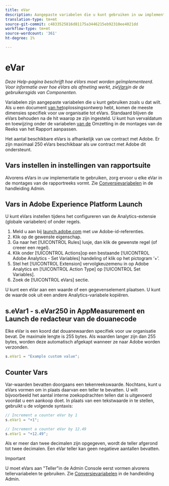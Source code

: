```yaml
---
title: eVar
description: Aangepaste variabelen die u kunt gebruiken in uw implementatie.
translation-type: tm+mt
source-git-commit: c4833525816d81175a3446215eb92310ee4021dd
workflow-type: tm+mt
source-wordcount: '361'
ht-degree: 1%

---
```



# eVar

*Deze Help-pagina beschrijft hoe eVars moet worden geïmplementeerd. Voor informatie over hoe eVars als afmeting werkt, zie[Vars](/help/components/dimensions/evar.md)in de de gebruikersgids van Componenten.*

Variabelen zijn aangepaste variabelen die u kunt gebruiken zoals u dat wilt. Als u een document [van het](/help/implement/prepare/solution-design.md)oplossingsontwerp hebt, komen de meeste dimensies specifiek voor uw organisatie tot eVars. Standaard blijven de eVars behouden na de hit waarop ze zijn ingesteld. U kunt hun vervaldatum en toewijzing onder de variabelen [van de](/help/admin/admin/conversion-var-admin/conversion-var-admin.md) Omzetting in de montages van de Reeks van het Rapport aanpassen.

Het aantal beschikbare eVars is afhankelijk van uw contract met Adobe. Er zijn maximaal 250 eVars beschikbaar als uw contract met Adobe dit ondersteunt.

## Vars instellen in instellingen van rapportsuite

Alvorens eVars in uw implementatie te gebruiken, zorg ervoor u elke eVar in de montages van de rapportreeks vormt. Zie [Conversievariabelen](/help/admin/admin/conversion-var-admin/conversion-var-admin.md) in de handleiding Admin.

## Vars in Adobe Experience Platform Launch

U kunt eVars instellen tijdens het configureren van de Analytics-extensie (globale variabelen) of onder regels.

1. Meld u aan bij [launch.adobe.com](https://launch.adobe.com) met uw Adobe-id-referenties.
2. Klik op de gewenste eigenschap.
3. Ga naar het [!UICONTROL Rules] lusje, dan klik de gewenste regel (of creeer een regel).
4. Klik onder [!UICONTROL Actions]op een bestaande [!UICONTROL Adobe Analytics - Set Variables] handeling of klik op het pictogram ‘+’.
5. Stel het [!UICONTROL Extension] vervolgkeuzemenu in op Adobe Analytics en [!UICONTROL Action Type] op [!UICONTROL Set Variables].
6. Zoek de [!UICONTROL eVars] sectie.

U kunt een eVar aan een waarde of een gegevenselement plaatsen. U kunt de waarde ook uit een andere Analytics-variabele kopiëren.

## s.eVar1 - s.eVar250 in AppMeasurement en Launch de redacteur van de douanecode

Elke eVar is een koord dat douanewaarden specifiek voor uw organisatie bevat. De maximale lengte is 255 bytes. Als waarden langer zijn dan 255 bytes, worden deze automatisch afgekapt wanneer ze naar Adobe worden verzonden.

```js
s.eVar1 = "Example custom value";
```

## Counter Vars

Var-waarden bevatten doorgaans een tekenreekswaarde. Nochtans, kunt u eVars vormen om in plaats daarvan een teller te bevatten. U wilt bijvoorbeeld het aantal interne zoekopdrachten tellen dat is uitgevoerd voordat u een aankoop doet. In plaats van een tekstwaarde in te stellen, gebruikt u de volgende syntaxis:

```js
// Increment a counter eVar by 1
s.eVar1 = "+1";

// Increment a counter eVar by 12.49
s.eVar1 = "+12.49";
```

Als er meer dan twee decimalen zijn opgegeven, wordt de teller afgerond tot twee decimalen. Een eVar teller kan geen negatieve aantallen bevatten.

>[!IMPORTANT]
>
>U moet eVars aan &quot;Teller&quot;in de Admin Console eerst vormen alvorens tellervariabelen te gebruiken. Zie [Conversievariabelen](/help/admin/admin/conversion-var-admin/conversion-var-admin.md) in de handleiding Admin.
